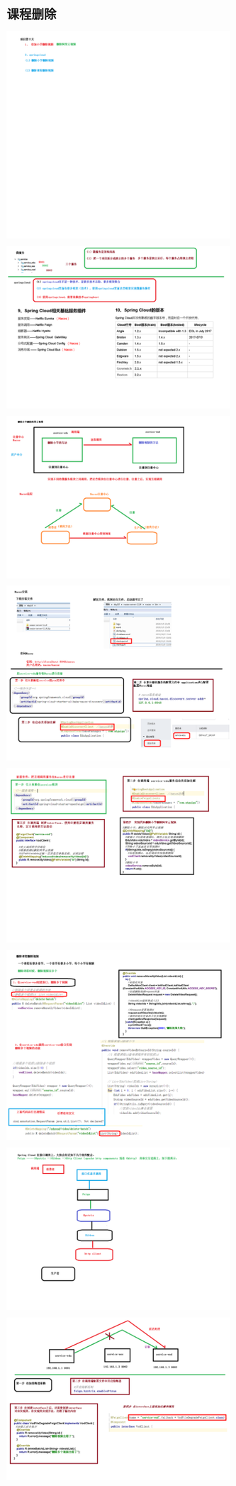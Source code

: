 # 课程删除

![](../../doc/day10/day10随堂笔记/01-内容介绍.png)

![](../../doc/day10/day10随堂笔记/03-微服务和springcloud.png)

![](../../doc/day10/day10随堂笔记/04-nacos介绍.png)

![](../../doc/day10/day10随堂笔记/05-nacos注册中心安装和注册过程.png)

![](../../doc/day10/day10随堂笔记/06-服务调用实现过程.png)

![](../../doc/day10/day10随堂笔记/07-删除课程删除视频.png)

![](../../doc/day10/day10随堂笔记/08-springcloud调用接口过程.png)

![](../../doc/day10/day10随堂笔记/09-springcloud的熔断器.png)

[](../../doc/day10/day10【微服务调用】/01-SpringCloud相关概念介绍.ziw)

[](../../doc/day10/day10【微服务调用】/02-服务发现-搭建Nacos服务.ziw)

[](../../doc/day10/day10【微服务调用】/03-服务调用-Feign.ziw)

[](../../doc/day10/day10【微服务调用】/04-完善删除课程业务.ziw)

[](../../doc/day10/day10【微服务调用】/05-熔断器.ziw)